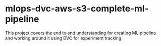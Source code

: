 # mlops-dvc-aws-s3-complete-ml-pipeline
This project covers the end to end understanding for creating ML pipeline and working around it using DVC for experiment tracking
